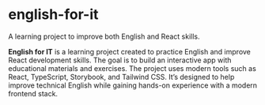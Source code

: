 # english-for-it
A learning project to improve both English and React skills.

**English for IT** is a learning project created to practice English and improve React development skills. The goal is to build an interactive app with educational materials and exercises. The project uses modern tools such as React, TypeScript, Storybook, and Tailwind CSS. It’s designed to help improve technical English while gaining hands-on experience with a modern frontend stack.
